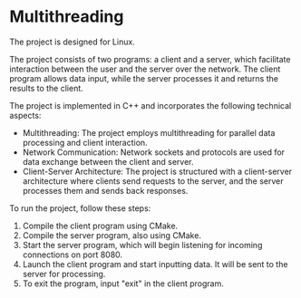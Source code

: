 # Multithreading

The project is designed for Linux.

The project consists of two programs: a client and a server, which facilitate interaction between the user and the server over the network. The client program allows data input, while the server processes it and returns the results to the client.

The project is implemented in C++ and incorporates the following technical aspects:

- Multithreading: The project employs multithreading for parallel data processing and client interaction.
- Network Communication: Network sockets and protocols are used for data exchange between the client and server.
- Client-Server Architecture: The project is structured with a client-server architecture where clients send requests to the server, and the server processes them and sends back responses.

To run the project, follow these steps:

1. Compile the client program using CMake.
2. Compile the server program, also using CMake.
3. Start the server program, which will begin listening for incoming connections on port 8080.
4. Launch the client program and start inputting data. It will be sent to the server for processing.
5. To exit the program, input "exit" in the client program.

